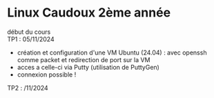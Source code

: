 # Linux Caudoux 2ème année  

début du cours  
TP1 : 05/11/2024  
- création et configuration d'une VM Ubuntu (24.04) : avec openssh comme packet et redirection de port sur la VM  
- acces a celle-ci via Putty (utilisation de PuttyGen)
- connexion possible !

TP2 : /11/2024
